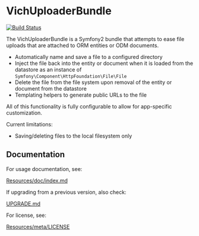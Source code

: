 VichUploaderBundle
==================

[![Build Status](https://secure.travis-ci.org/dustin10/VichUploaderBundle.png?branch=master)](http://travis-ci.org/dustin10/VichUploaderBundle)

The VichUploaderBundle is a Symfony2 bundle that attempts to ease file
uploads that are attached to ORM entities or ODM documents.

- Automatically name and save a file to a configured directory
- Inject the file back into the entity or document when it is loaded from the datastore as an
instance of `Symfony\Component\HttpFoundation\File\File`
- Delete the file from the file system upon removal of the entity or document from the datastore
- Templating helpers to generate public URLs to the file

All of this functionality is fully configurable to allow for app-specific customization.

Current limitations:

- Saving/deleting files to the local filesystem only

## Documentation

For usage documentation, see:

[Resources/doc/index.md](https://github.com/dustin10/VichUploaderBundle/blob/master/Resources/doc/index.md)

If upgrading from a previous version, also check:

[UPGRADE.md](https://github.com/dustin10/VichUploaderBundle/blob/master/UPGRADE.md)

For license, see:

[Resources/meta/LICENSE](https://github.com/dustin10/VichUploaderBundle/blob/master/Resources/meta/LICENSE)
